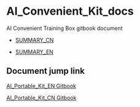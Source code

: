 # AI_Convenient_Kit_docs

AI Convenient Training Box gitbook document

- [SUMMARY_CN](./AI_Portable_Kit_CN/SUMMARY.md)

- [SUMMARY_EN](./AI_Portable_Kit_EN/SUMMARY.md)


## Document jump link

[AI_Portable_Kit_EN Gitbook]([./](https://docs.elephantrobotics.com/docs/AI_Portable_Kit_en/))

[AI_Portable_Kit_CN Gitbook]([./](https://docs.elephantrobotics.com/docs/AI_Portable_Kit_cn/))